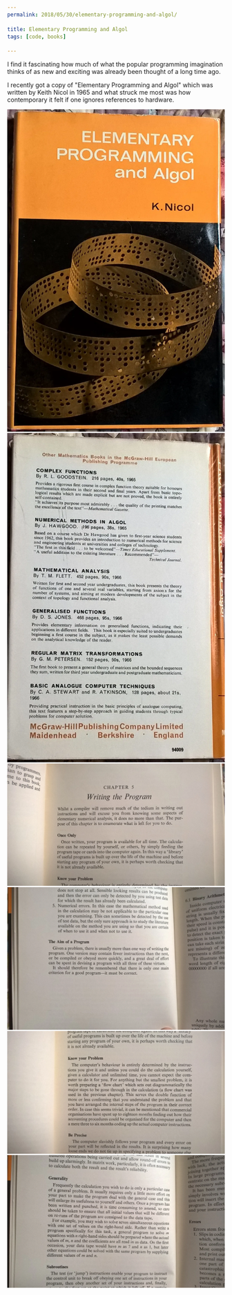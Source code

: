 ```yaml
---
permalink: 2018/05/30/elementary-programming-and-algol/

title: Elementary Programming and Algol
tags: [code, books]

---
```


I find it fascinating how much of what the popular programming imagination thinks of as new and exciting was already been thought of a long time ago.

I recently got a copy of "Elementary Programming and Algol" which was written by Keith Nicol in 1965 and what struck me most was
how contemporary it felt if one ignores references to hardware.

<img src="/img/posts/elementary-programming-and-algol/cover.webp" alt="cover" class="u-max-full-width" />

<img src="/img/posts/elementary-programming-and-algol/back.webp" alt="back cover" class="u-max-full-width" />

<img src="/img/posts/elementary-programming-and-algol/writing-the-program.webp" alt="writing the program" class="u-max-full-width" />

<img src="/img/posts/elementary-programming-and-algol/the-aim-of-a-program.webp" alt="aim of a program" class="u-max-full-width" />

<img src="/img/posts/elementary-programming-and-algol/know-your-problem.webp" alt="know your problem" class="u-max-full-width" />

<img src="/img/posts/elementary-programming-and-algol/on-generality.webp" alt="on generality" class="u-max-full-width" />
